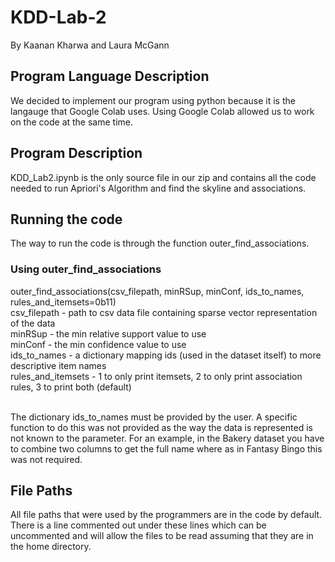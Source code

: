 # KDD-Lab-2
By Kaanan Kharwa and Laura McGann
<br>
## Program Language Description
We decided to implement our program using python because it is the langauge that Google Colab uses. Using Google Colab allowed us to work on the code at the same time.
<br>
## Program Description
KDD_Lab2.ipynb is the only source file in our zip and contains all the code needed to run Apriori's Algorithm and find the skyline and associations.
## Running the code 
The way to run the code is through the function outer_find_associations.

### Using outer_find_associations
outer_find_associations(csv_filepath, minRSup, minConf, ids_to_names, rules_and_itemsets=0b11)<br>
    csv_filepath - path to csv data file containing sparse vector representation of the data <br>
    minRSup - the min relative support value to use<br>
    minConf - the min confidence value to use<br>
    ids_to_names - a dictionary mapping ids (used in the dataset itself) to more descriptive item names<br>
    rules_and_itemsets - 1 to only print itemsets, 2 to only print association rules, 3 to print both (default)<br><br>
    
The dictionary ids_to_names must be provided by the user. A specific function to do this was not provided as the way the data is represented is not known to the parameter. For an example, in the Bakery dataset you have to combine two columns to get the full name where as in Fantasy Bingo this was not required.<br>

## File Paths
All file paths that were used by the programmers are in the code by default. There is a line commented out under these lines which can be uncommented and will allow the files to be read assuming that they are in the home directory.
